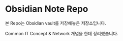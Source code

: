 # Obsidian Note Repo

본 Repo는 Obsidian vault를 저장해놓은 저장소입니다.

Common IT Concept & Network 개념을 한데 정리했습니다.
